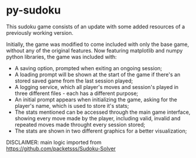 # py-sudoku

This sudoku game consists of an update with some added resources of a previously working version.

Initially, the game was modified to come included with only the base game, without any of the original features. Now featuring matplotlib and numpy python libraries, the game was included with:

- A saving option, prompted when exiting an ongoing session;
- A loading prompt will be shown at the start of the game if there's an stored saved game from the last session played;
- A logging service, which all player's moves and session's played in three different files - each has a different purpose;
- An initial prompt appears when initializing the game, asking for the player's name, which is used to store it's stats;
- The stats mentioned can be accessed through the main game interface, showing every move made by the player, including valid, invalid and repeated moves made throught every session stored;
- The stats are shown in two different graphics for a better visualization;

DISCLAIMER: 
main logic imported from https://github.com/packetsss/Sudoku-Solver
